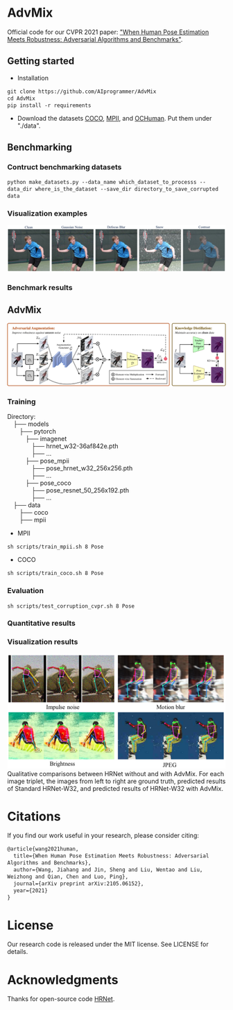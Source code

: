 # AdvMix
Official code for our CVPR 2021 paper: ["When Human Pose Estimation Meets Robustness: Adversarial Algorithms and Benchmarks"](https://arxiv.org/abs/2105.06152).

## Getting started
* Installation
```
git clone https://github.com/AIprogrammer/AdvMix
cd AdvMix
pip install -r requirements
```

* Download the datasets [COCO](https://cocodataset.org/), [MPII](http://human-pose.mpi-inf.mpg.de/), and [OCHuman](https://github.com/liruilong940607/OCHumanApi). Put them under "./data". 

## Benchmarking
### Contruct benchmarking datasets
```
python make_datasets.py --data_name which_dataset_to_processs --data_dir where_is_the_dataset --save_dir directory_to_save_corrupted data
```
### Visualization examples
![benchmark_dataset](./figures/image_corruption.png)
### Benchmark results


## AdvMix
![AdvMix](./figures/AdvMix.jpg)
### Training

Directory:<br>
&emsp;├── models<br>
&emsp;&emsp;├── pytorch<br>
&emsp;&emsp;&emsp;├── imagenet<br>
&emsp;&emsp;&emsp;&emsp;├── hrnet_w32-36af842e.pth<br>
&emsp;&emsp;&emsp;&emsp;├── ...<br>
&emsp;&emsp;&emsp;├── pose_mpii<br>
&emsp;&emsp;&emsp;&emsp;├── pose_hrnet_w32_256x256.pth<br>
&emsp;&emsp;&emsp;&emsp;├── ...<br>
&emsp;&emsp;&emsp;├── pose_coco<br>
&emsp;&emsp;&emsp;&emsp;├── pose_resnet_50_256x192.pth<br>
&emsp;&emsp;&emsp;&emsp;├── ...<br>
&emsp;├── data<br>
&emsp;&emsp;├── coco<br>
&emsp;&emsp;├── mpii<br>

* MPII
```
sh scripts/train_mpii.sh 8 Pose
```
* COCO
```
sh scripts/train_coco.sh 8 Pose
```

### Evaluation
```
sh scripts/test_corruption_cvpr.sh 8 Pose
```

### Quantitative results


### Visualization results
![AdvMix](./figures/Qualitative.png)
Qualitative comparisons between HRNet without and with AdvMix. For each image triplet, the images from left to right are ground truth, predicted results of Standard HRNet-W32, and predicted results of HRNet-W32 with AdvMix.

# Citations
If you find our work useful in your research, please consider citing:
```
@article{wang2021human,
  title={When Human Pose Estimation Meets Robustness: Adversarial Algorithms and Benchmarks},
  author={Wang, Jiahang and Jin, Sheng and Liu, Wentao and Liu, Weizhong and Qian, Chen and Luo, Ping},
  journal={arXiv preprint arXiv:2105.06152},
  year={2021}
}
```

# License
Our research code is released under the MIT license. See LICENSE for details.

# Acknowledgments
Thanks for open-source code [HRNet](https://github.com/leoxiaobin/deep-high-resolution-net.pytorch/).


